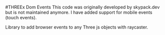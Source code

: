#THREEx Dom Events 
This code was originally developed by skypack.dev but is not maintained anymore. I have added support for mobile events (touch events).

Library to add browser events to any Three js objects with raycaster.
